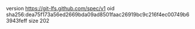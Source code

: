 version https://git-lfs.github.com/spec/v1
oid sha256:dea75f173a56ed2669bda09ad8501faac26919bc9c216f4ec00749b63943feff
size 202
